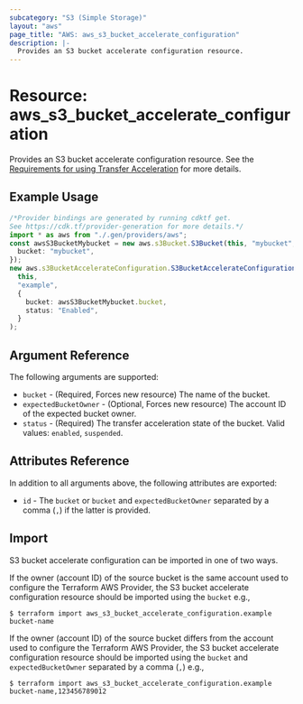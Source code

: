 ```yaml
---
subcategory: "S3 (Simple Storage)"
layout: "aws"
page_title: "AWS: aws_s3_bucket_accelerate_configuration"
description: |-
  Provides an S3 bucket accelerate configuration resource.
---
```


# Resource: aws\_s3\_bucket\_accelerate\_configuration

Provides an S3 bucket accelerate configuration resource. See the [Requirements for using Transfer Acceleration](https://docs.aws.amazon.com/AmazonS3/latest/userguide/transfer-acceleration.html#transfer-acceleration-requirements) for more details.

## Example Usage

```typescript
/*Provider bindings are generated by running cdktf get.
See https://cdk.tf/provider-generation for more details.*/
import * as aws from "./.gen/providers/aws";
const awsS3BucketMybucket = new aws.s3Bucket.S3Bucket(this, "mybucket", {
  bucket: "mybucket",
});
new aws.s3BucketAccelerateConfiguration.S3BucketAccelerateConfiguration(
  this,
  "example",
  {
    bucket: awsS3BucketMybucket.bucket,
    status: "Enabled",
  }
);

```

## Argument Reference

The following arguments are supported:

* `bucket` - (Required, Forces new resource) The name of the bucket.
* `expectedBucketOwner` - (Optional, Forces new resource) The account ID of the expected bucket owner.
* `status` - (Required) The transfer acceleration state of the bucket. Valid values: `enabled`, `suspended`.

## Attributes Reference

In addition to all arguments above, the following attributes are exported:

* `id` - The `bucket` or `bucket` and `expectedBucketOwner` separated by a comma (`,`) if the latter is provided.

## Import

S3 bucket accelerate configuration can be imported in one of two ways.

If the owner (account ID) of the source bucket is the same account used to configure the Terraform AWS Provider,
the S3 bucket accelerate configuration resource should be imported using the `bucket` e.g.,

```console
$ terraform import aws_s3_bucket_accelerate_configuration.example bucket-name
```

If the owner (account ID) of the source bucket differs from the account used to configure the Terraform AWS Provider,
the S3 bucket accelerate configuration resource should be imported using the `bucket` and `expectedBucketOwner` separated by a comma (`,`) e.g.,

```console
$ terraform import aws_s3_bucket_accelerate_configuration.example bucket-name,123456789012
```
